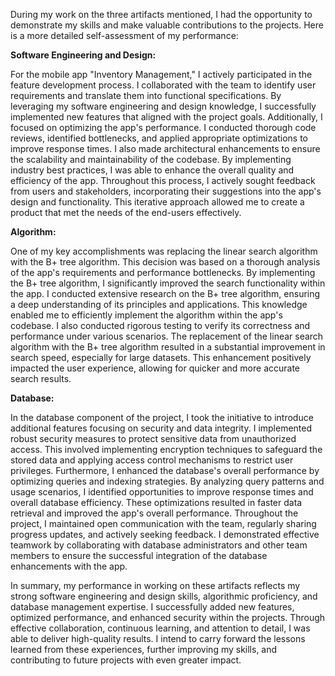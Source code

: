 During my work on the three artifacts mentioned, I had the opportunity to demonstrate my skills and make valuable contributions to the projects. Here is a more detailed self-assessment of my performance:

**Software Engineering and Design:**

For the mobile app "Inventory Management," I actively participated in the feature development process. I collaborated with the team to identify user requirements and translate them into functional specifications. By leveraging my software engineering and design knowledge, I successfully implemented new features that aligned with the project goals. Additionally, I focused on optimizing the app's performance. I conducted thorough code reviews, identified bottlenecks, and applied appropriate optimizations to improve response times. I also made architectural enhancements to ensure the scalability and maintainability of the codebase. By implementing industry best practices, I was able to enhance the overall quality and efficiency of the app. Throughout this process, I actively sought feedback from users and stakeholders, incorporating their suggestions into the app's design and functionality. This iterative approach allowed me to create a product that met the needs of the end-users effectively.

**Algorithm:**

One of my key accomplishments was replacing the linear search algorithm with the B+ tree algorithm. This decision was based on a thorough analysis of the app's requirements and performance bottlenecks. By implementing the B+ tree algorithm, I significantly improved the search functionality within the app. I conducted extensive research on the B+ tree algorithm, ensuring a deep understanding of its principles and applications. This knowledge enabled me to efficiently implement the algorithm within the app's codebase. I also conducted rigorous testing to verify its correctness and performance under various scenarios. The replacement of the linear search algorithm with the B+ tree algorithm resulted in a substantial improvement in search speed, especially for large datasets. This enhancement positively impacted the user experience, allowing for quicker and more accurate search results.

**Database:**

In the database component of the project, I took the initiative to introduce additional features focusing on security and data integrity. I implemented robust security measures to protect sensitive data from unauthorized access. This involved implementing encryption techniques to safeguard the stored data and applying access control mechanisms to restrict user privileges. Furthermore, I enhanced the database's overall performance by optimizing queries and indexing strategies. By analyzing query patterns and usage scenarios, I identified opportunities to improve response times and overall database efficiency. These optimizations resulted in faster data retrieval and improved the app's overall performance. Throughout the project, I maintained open communication with the team, regularly sharing progress updates, and actively seeking feedback. I demonstrated effective teamwork by collaborating with database administrators and other team members to ensure the successful integration of the database enhancements with the app.


In summary, my performance in working on these artifacts reflects my strong software engineering and design skills, algorithmic proficiency, and database management expertise. I successfully added new features, optimized performance, and enhanced security within the projects. Through effective collaboration, continuous learning, and attention to detail, I was able to deliver high-quality results. I intend to carry forward the lessons learned from these experiences, further improving my skills, and contributing to future projects with even greater impact.
